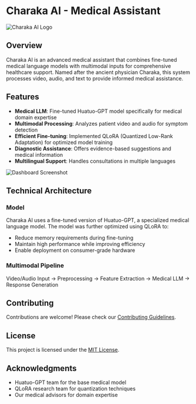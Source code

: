# Charaka AI - Medical Assistant

![Charaka AI Logo](images/charaka-logo.png)

## Overview

Charaka AI is an advanced medical assistant that combines fine-tuned medical language models with multimodal inputs for comprehensive healthcare support. Named after the ancient physician Charaka, this system processes video, audio, and text to provide informed medical assistance.

## Features

- **Medical LLM**: Fine-tuned Huatuo-GPT model specifically for medical domain expertise
- **Multimodal Processing**: Analyzes patient video and audio for symptom detection
- **Efficient Fine-tuning**: Implemented QLoRA (Quantized Low-Rank Adaptation) for optimized model training
- **Diagnostic Assistance**: Offers evidence-based suggestions and medical information
- **Multilingual Support**: Handles consultations in multiple languages

![Dashboard Screenshot](images/dashboard-screenshot.png)

## Technical Architecture

### Model

Charaka AI uses a fine-tuned version of Huatuo-GPT, a specialized medical language model. The model was further optimized using QLoRA to:
- Reduce memory requirements during fine-tuning
- Maintain high performance while improving efficiency
- Enable deployment on consumer-grade hardware

### Multimodal Pipeline

Video/Audio Input → Preprocessing → Feature Extraction → Medical LLM → Response Generation


## Contributing

Contributions are welcome! Please check our [Contributing Guidelines](CONTRIBUTING.md).

## License

This project is licensed under the [MIT License](LICENSE).

## Acknowledgments

- Huatuo-GPT team for the base medical model
- QLoRA research team for quantization techniques
- Our medical advisors for domain expertise
